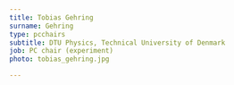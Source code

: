 ```yaml
---
title: Tobias Gehring
surname: Gehring
type: pcchairs
subtitle: DTU Physics, Technical University of Denmark
job: PC chair (experiment)
photo: tobias_gehring.jpg

---
```

